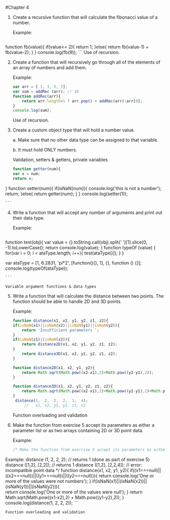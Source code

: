 #Chapter 4

1. Create a recursive function that will calculate the fibonacci value of a number. 

    Example: 
    ```javascript
function fb(value){
	if(value<=  2){
		return 1;
	}else{
		return fb(value-1) + fb(value-2);
	}
}
console.log(fb(9));
    ```
    Use of recursion. 

2. Create a function that will recursively go through all of the elements of an array of numbers and add them. 

    Example: 
    ```javascript
	var arr = [ 1, 3, 5, 7]; 
	var sum = addRec (arr); // 16 
	function addRec(arr){
		return arr.length>1 ? arr.pop() + addRec(arr):arr[0];
	}
	console.log(sum);
    ```
    Use of recursion. 

3. Create a custom object type that will hold a number value.  

    a. Make sure that no other data type can be assigned to that variable.  
    
    b. It must hold ONLY numbers.  
    
    Validation, setters & getters, private variables 
    ```javascript
    function getter(num){
	var x = num;
	return x;
}
function setter(num){
	if(isNaN(num)){
		console.log('this is not a number');
		return;
	}else{
		return getter(num);
	}
}
console.log(setter(1));

    
    ```

4. Write a function that will accept any number of arguments and print out their data type. 

    Example: 
    ```javascript
 function test(obj){
	var value = {}.toString.call(obj).split(' ')[1].slice(0, -1).toLowerCase();
	return console.log(value);
}
function typeOf (value) {
	for(var i = 0; i < ataType.length; i++){
		test(ataType[i]);
	}
}

var ataType = [1, 6.2831, 'pi*2', [function(){}, 1], {}, function () {}];
console.log(typeOf(ataType));

     
    ```
    
    Variable argument functions & data types 

5. Write a function that will calculate the distance between two points. The function should be able to handle 2D and 3D points. 

    Example: 
    ```javascript
    function distance(x1, x2, y1, y2, z1, z2){
	if(isNaN(x1)||isNaN(x2)||isNaN(y1)||isNaN(y2)){
		return 'Insufficient parameters ';
	}
	if(isNaN(z1)||isNaN(z2)){
		return distance2D(x1, x2, y1, y2, z1, z2);
	}
		return distance3D(x1, x2, y1, y2, z1, z2);
	}
	
	function distance2D(x1, x2, y1, y2){
		return Math.sqrt(Math.pow((x2-x1),2)+Math.pow((y2-y1),2));
	}
	
	function distance3D(x1, x2, y1, y2, z1, z2){
		return Math.sqrt(Math.pow((x2-x1),2)+Math.pow((y2-y1),2)+Math.pow((z2-z1),2));
	}
	 distance(1,  2,  2,  2,  1,  4);
	     //   x1, x2, y1, y2, z1, z2

    ```
    Function overloading and validation

6. Make the function from exercise 5 accept its parameters as either a parameter list or as two arrays containing 2D or 3D point data.  

    Example: 
    ```javascript
    /* Make the function from exercise 5 accept its parameters as either a parameter list or as two arrays containing 2D or 3D point data.
Example:
distance (1, 2, 2, 2); // returns 1 (done as part of exercise 5) distance ([1,2], [2,2]); // returns 1 
distance ([1,2], [2,2,4]); // error: incompatible point data 
*/
function distance(x1, x2, y1, y2){
	if((x1===null)||((x2===null))||((y1===null))||((y2===null))){
	   return console.log('One or more of the values were not numbers');
	}
	if(isNaN(x1)||(isNaN(x2))||(isNaN(y1))||(isNaN(y2))){   
	 return console.log('One or more of the values were null');
	}
	return Math.sqrt(Math.pow((x1-x2),2) + Math.pow((y1-y2),2));
}
console.log(distance(1, 2, 2, 2));
    ```
    
    Function overloading and validation 
